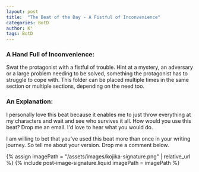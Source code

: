 ```yaml
---
layout: post
title:  "The Beat of the Day - A Fistful of Inconvenience"
categories: BotD
author: K°
tags: BotD
---
```


### A Hand Full of Inconvenience:
Swat the protagonist with a fistful of trouble. Hint at a mystery, an adversary or a large problem needing to be solved, something the protagonist has to struggle to cope with. This folder can be placed multiple times in the same section or multiple sections, depending on the need too.

### An Explanation:
I personally love this beat because it enables me to just throw everything at my characters and wait and see who survives it all. How would you use this beat? Drop me an email. I'd love to hear what you would do.

I am willing to bet that you've used this beat more than once in your writing journey. So tell me about your version. Drop me a comment below.

<!-- signature -->
{% assign imagePath = "/assets/images/kojika-signature.png" | relative_url %}
{% include post-image-signature.liquid imagePath = imagePath %}